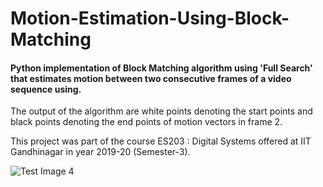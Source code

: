 # Motion-Estimation-Using-Block-Matching

#### Python implementation of Block Matching algorithm using 'Full Search' that estimates motion between two consecutive frames of a video sequence using.

The output of the algorithm are white points denoting the start points and black points denoting the end points of motion vectors in frame 2.

This project was part of the course ES203 : Digital Systems offered at IIT Gandhinagar in year 2019-20 (Semester-3).


![Test Image 4](https://github.com/nishikantparmariam/Motion-Estimation-Using-Block-Matching-Algorithm/blob/master/screenshot.png)
